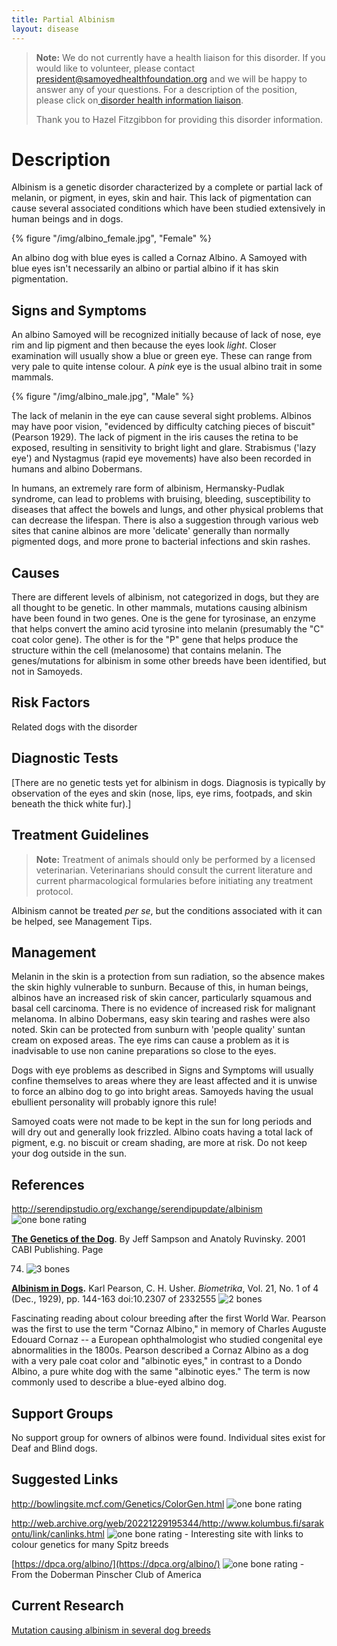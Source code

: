 ```yaml
---
title: Partial Albinism
layout: disease
---
```


> **Note:** We do not currently have a health liaison for this disorder. If you would like to volunteer, please contact[ president@samoyedhealthfoundation.org](mailto:president@samoyedhealthfoundation.org?subject=Questions%20about%20becoming%20a%20Health%20Information%20Liaison%20or%20Reviewer) and we will be happy to answer any of your questions.
> For a description of the position, please click on[ disorder health information liaison](/become-a-health-information-liaison).
>
> Thank you to Hazel Fitzgibbon for providing this disorder information.

# Description

Albinism is a genetic disorder characterized by a complete or partial
lack of melanin, or pigment, in eyes, skin and hair. This lack of
pigmentation can cause several associated conditions which have been
studied extensively in human beings and in dogs.

{% figure "/img/albino_female.jpg", "Female" %}

An albino dog with blue eyes is called a Cornaz Albino. A Samoyed with
blue eyes isn't necessarily an albino or partial albino if it has skin
pigmentation.

## Signs and Symptoms

An albino Samoyed will be recognized initially because of lack of nose,
eye rim and lip pigment and then because the eyes look _light_. Closer
examination will usually show a blue or green eye. These can range from
very pale to quite intense colour. A _pink_ eye is the usual albino
trait in some mammals.

{% figure "/img/albino_male.jpg", "Male" %}

The lack of melanin in the eye can cause several sight problems. Albinos
may have poor vision, "evidenced by difficulty catching pieces of
biscuit" (Pearson 1929). The lack of pigment in the iris causes the
retina to be exposed, resulting in sensitivity to bright light and
glare. Strabismus ('lazy eye') and Nystagmus (rapid eye movements) have
also been recorded in humans and albino Dobermans.

In humans, an extremely rare form of albinism, Hermansky-Pudlak
syndrome, can lead to problems with bruising, bleeding, susceptibility
to diseases that affect the bowels and lungs, and other physical
problems that can decrease the lifespan. There is also a suggestion
through various web sites that canine albinos are more 'delicate'
generally than normally pigmented dogs, and more prone to bacterial
infections and skin rashes.

## Causes

There are different levels of albinism, not categorized in dogs, but
they are all thought to be genetic. In other mammals, mutations causing
albinism have been found in two genes. One is the gene for tyrosinase,
an enzyme that helps convert the amino acid tyrosine into melanin
(presumably the "C" coat color gene). The other is for the "P" gene
that helps produce the structure within the cell (melanosome) that
contains melanin. The genes/mutations for albinism in some other breeds have
been identified, but not in Samoyeds.

## Risk Factors

Related dogs with the disorder

## Diagnostic Tests

\[There are no genetic tests yet for albinism in dogs. Diagnosis is
typically by observation of the eyes and skin (nose, lips, eye rims,
footpads, and skin beneath the thick white fur).]

## Treatment Guidelines

> **Note:** Treatment of animals should only be performed by a licensed
> veterinarian. Veterinarians should consult the current literature and
> current pharmacological formularies before initiating any treatment
> protocol.

Albinism cannot be treated _per se_, but the conditions associated with
it can be helped, see Management Tips.

## Management

Melanin in the skin is a protection from sun radiation, so the absence
makes the skin highly vulnerable to sunburn. Because of this, in human
beings, albinos have an increased risk of skin cancer, particularly
squamous and basal cell carcinoma. There is no evidence of increased
risk for malignant melanoma. In albino Dobermans, easy skin tearing and
rashes were also noted. Skin can be protected from sunburn with 'people
quality' suntan cream on exposed areas. The eye rims can cause a problem
as it is inadvisable to use non canine preparations so close to the
eyes.

Dogs with eye problems as described in Signs and Symptoms will usually
confine themselves to areas where they are least affected and it is
unwise to force an albino dog to go into bright areas. Samoyeds having
the usual ebullient personality will probably ignore this rule!

Samoyed coats were not made to be kept in the sun for long periods and
will dry out and generally look frizzled. Albino coats having a total
lack of pigment, e.g. no biscuit or cream shading, are more at risk. Do
not keep your dog outside in the sun.

## References

<http://serendipstudio.org/exchange/serendipupdate/albinism> ![one
bone
rating](/img/1-bone.gif)

**[The Genetics of the
Dog](http://books.google.com/books?id=bgZwjdB4xgEC&pg=PA74&dq=cornaz+albino&sig=XOr0NRAblHF-TOUtUzpjrxrTDgI)**.
By Jeff Sampson and Anatoly Ruvinsky. 2001 CABI Publishing. Page

74. ![3 bones](/img/3-bones.gif)

**[Albinism in Dogs](https://www.jstor.org/stable/2332555?seq=1#page_scan_tab_contents).**
Karl Pearson, C. H. Usher. _Biometrika_, Vol. 21, No. 1 of 4 (Dec., 1929), pp. 144-163 doi:10.2307 of 2332555 ![2 bones](/img/2-bones.gif)

Fascinating reading about colour breeding after the first World War.
Pearson was the first to use the term "Cornaz Albino," in memory of
Charles Auguste Edouard Cornaz -- a European ophthalmologist who studied
congenital eye abnormalities in the 1800s. Pearson described a Cornaz
Albino as a dog with a very pale coat color and "albinotic eyes," in
contrast to a Dondo Albino, a pure white dog with the same "albinotic
eyes." The term is now commonly used to describe a blue-eyed albino
dog.

## Support Groups

No support group for owners of albinos were found. Individual sites
exist for Deaf and Blind dogs.

## Suggested Links

<http://bowlingsite.mcf.com/Genetics/ColorGen.html> ![one
bone
rating](/img/1-bone.gif)

<http://web.archive.org/web/20221229195344/http://www.kolumbus.fi/sarakontu/link/canlinks.html>
![one bone
rating](/img/1-bone.gif) - Interesting site with links to colour genetics
for many Spitz breeds

[https://dpca.org/albino/](https://dpca.org/albino/) ![one
bone
rating](/img/1-bone.gif) - From the Doberman Pinscher Club of America

## Current Research

[Mutation causing albinism in several dog breeds](/diseases/albinism-current-research/)
